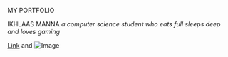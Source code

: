 MY PORTFOLIO

IKHLAAS MANNA 
_a computer science student who eats full sleeps deep and loves gaming_

[Link](https://www.facebook.com/ikhlaas.manna) and ![Image](C:\Users\welcome\Desktop)
